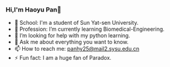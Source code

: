 ### Hi,I'm Haoyu Pan👋



- 🏫 School: I'm a student of Sun Yat-sen University.
- 🌱 Profession: I’m currently learning Biomedical-Engineering.
- 🤔 I’m looking for help with my python learning.
- 💬 Ask me about everything you want to know.
- 📫 How to reach me: panhy25@mail2.sysu.edu.cn
- ⚡ Fun fact: I am a huge fan of Paradox.

